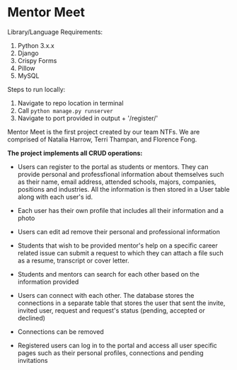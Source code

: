 # Mentor Meet

Library/Language Requirements:
1. Python 3.x.x
2. Django
3. Crispy Forms
4. Pillow
5. MySQL 

Steps to run locally:
1. Navigate to repo location in terminal
2. Call `python manage.py runserver`
3. Navigate to port provided in output + '/register/'

Mentor Meet is the first project created by our team NTFs. We are comprised of Natalia Harrow, Terri Thampan, and Florence Fong. 

**The project implements all CRUD operations:** 
- Users can register to the portal as students or mentors. They can provide personal and professfional information about themselves such as their name, email address, attended schools, majors, companies, positions and industries. All the information is then stored in a User table along with each user's id. 

- Each user has their own profile that includes all their information and a photo

- Users can edit ad remove their personal and professional information

- Students that wish to be provided mentor's help on a specific career related issue can submit a request to which they can attach a file such as a resume, transcript or cover letter. 

- Students and mentors can search for each other based on the information provided

- Users can connect with each other. The database stores the connections in a separate table that stores the user that sent the invite, invited user, request and request's status (pending, accepted or declined)

- Connections can be removed

- Registered users can log in to the portal and access all user specific pages such as their personal profiles, connections and pending invitations

